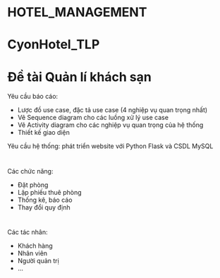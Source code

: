 # HOTEL_MANAGEMENT
# CyonHotel_TLP

# Đề tài  Quản lí khách sạn

 Yêu cầu báo cáo:
- Lược đồ use case, đặc tả use case (4 nghiệp vụ quan trọng nhất)
- Vẽ Sequence diagram cho các luồng xử lý use case
- Vẽ Activity diagram cho các nghiệp vụ quan trọng của hệ thống
- Thiết kế giao diện

 Yêu cầu hệ thống: phát triển website với Python Flask và CSDL MySQL

# 

Các chức năng:
- Đặt phòng
- Lập phiếu thuê phòng
- Thống kê, báo cáo
- Thay đổi quy định
#
Các tác nhân:
- Khách hàng
- Nhân viên
- Người quản trị
- ...

